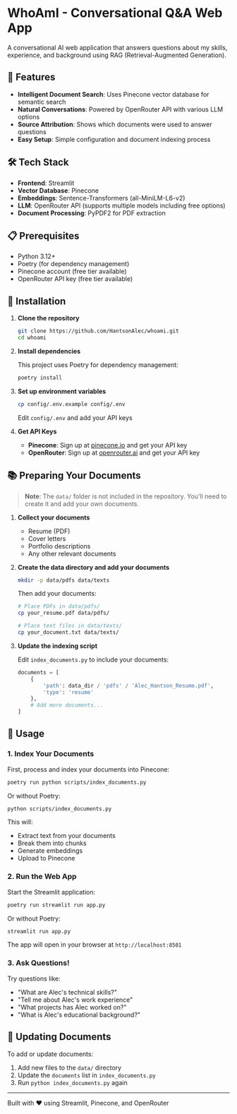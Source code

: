 # WhoAmI - Conversational Q&A Web App

A conversational AI web application that answers questions about my skills, experience, and background using RAG (Retrieval-Augmented Generation).

## 🚀 Features

-   **Intelligent Document Search**: Uses Pinecone vector database for semantic search
-   **Natural Conversations**: Powered by OpenRouter API with various LLM options
-   **Source Attribution**: Shows which documents were used to answer questions
-   **Easy Setup**: Simple configuration and document indexing process

## 🛠️ Tech Stack

-   **Frontend**: Streamlit
-   **Vector Database**: Pinecone
-   **Embeddings**: Sentence-Transformers (all-MiniLM-L6-v2)
-   **LLM**: OpenRouter API (supports multiple models including free options)
-   **Document Processing**: PyPDF2 for PDF extraction

## 📋 Prerequisites

-   Python 3.12+
-   Poetry (for dependency management)
-   Pinecone account (free tier available)
-   OpenRouter API key (free tier available)

## 🔧 Installation

1. **Clone the repository**

    ```bash
    git clone https://github.com/HantsonAlec/whoami.git
    cd whoami
    ```

2. **Install dependencies**

    This project uses Poetry for dependency management:

    ```bash
    poetry install
    ```

3. **Set up environment variables**

    ```bash
    cp config/.env.example config/.env
    ```

    Edit `config/.env` and add your API keys

4. **Get API Keys**

    - **Pinecone**: Sign up at [pinecone.io](https://www.pinecone.io/) and get your API key
    - **OpenRouter**: Sign up at [openrouter.ai](https://openrouter.ai/) and get your API key

## 📚 Preparing Your Documents

> **Note**: The `data/` folder is not included in the repository. You'll need to create it and add your own documents.

1. **Collect your documents**

    - Resume (PDF)
    - Cover letters
    - Portfolio descriptions
    - Any other relevant documents

2. **Create the data directory and add your documents**

    ```bash
    mkdir -p data/pdfs data/texts
    ```

    Then add your documents:

    ```bash
    # Place PDFs in data/pdfs/
    cp your_resume.pdf data/pdfs/

    # Place text files in data/texts/
    cp your_document.txt data/texts/
    ```

3. **Update the indexing script**

    Edit `index_documents.py` to include your documents:

    ```python
    documents = [
        {
            'path': data_dir / 'pdfs' / 'Alec_Hantson_Resume.pdf',
            'type': 'resume'
        },
        # Add more documents...
    ]
    ```

## 🚀 Usage

### 1. Index Your Documents

First, process and index your documents into Pinecone:

```bash
poetry run python scripts/index_documents.py
```

Or without Poetry:

```bash
python scripts/index_documents.py
```

This will:

-   Extract text from your documents
-   Break them into chunks
-   Generate embeddings
-   Upload to Pinecone

### 2. Run the Web App

Start the Streamlit application:

```bash
poetry run streamlit run app.py
```

Or without Poetry:

```bash
streamlit run app.py
```

The app will open in your browser at `http://localhost:8501`

### 3. Ask Questions!

Try questions like:

-   "What are Alec's technical skills?"
-   "Tell me about Alec's work experience"
-   "What projects has Alec worked on?"
-   "What is Alec's educational background?"

## 🔄 Updating Documents

To add or update documents:

1. Add new files to the `data/` directory
2. Update the `documents` list in `index_documents.py`
3. Run `python index_documents.py` again

---

Built with ❤️ using Streamlit, Pinecone, and OpenRouter
